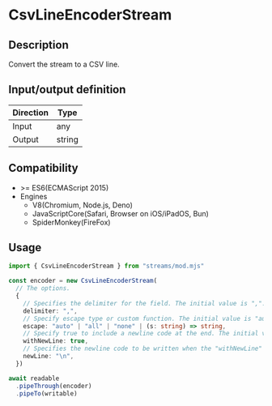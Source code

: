 # CsvLineEncoderStream

## Description
Convert the stream to a CSV line.

## Input/output definition
|Direction|Type|
|-|-|
|Input|any|
|Output|string|

## Compatibility
* \>= ES6(ECMAScript 2015)
* Engines
  * V8(Chromium, Node.js, Deno)
  * JavaScriptCore(Safari, Browser on iOS/iPadOS, Bun)
  * SpiderMonkey(FireFox)

## Usage
```ts
import { CsvLineEncoderStream } from "streams/mod.mjs"

const encoder = new CsvLineEncoderStream(
  // The options.
  {
    // Specifies the delimiter for the field. The initial value is ",".
    delimiter: ",",
    // Specify escape type or custom function. The initial value is "auto".
    escape: "auto" | "all" | "none" | (s: string) => string,
    // Specify true to include a newline code at the end. The initial value is true.
    withNewLine: true,
    // Specifies the newline code to be written when the "withNewLine" parameter is true. The initial value is "\n".
    newLine: "\n",
  })

await readable
  .pipeThrough(encoder)
  .pipeTo(writable)
```